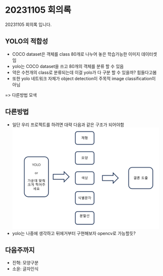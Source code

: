 # 20231105 회의록
20231105 회의록 입니다.

## YOLO의 적합성
* COCO dataset은 객체를 class 80개로 나누어 놓은 학습가능한 이미지 데이터셋임
* yolo는 COCO dataset을 쓰고 80개의 객체를 분류 할 수 있음
* 약은 수천개의 class로 분류되는데 이걸 yolo가 다 구분 할 수 있을까? 힘들다고봄
* 또한 yolo 네트워크 자체가 object detection이 주목적 image classification이 아님

=> 다른방법 모색

## 다른방법
* 일단 우리 프로젝트를 하려면 대략 다음과 같은 구조가 되어야함  
![architecture](./img/architecture.png)
* yolo는 나중에 생각하고 뒤에거부터 구현해보자 opencv로 가능할듯?

## 다음주까지
* 진혁: 모양구분
* 소윤: 글자인식
